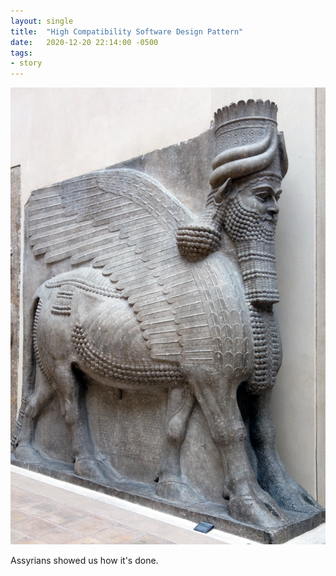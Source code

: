 ```yaml
---
layout: single
title:  "High Compatibility Software Design Pattern"
date:   2020-12-20 22:14:00 -0500
tags:
- story
---
```

![Lamassu](/assets/img/lamassu.png)

Assyrians showed us how it's done.